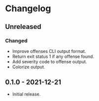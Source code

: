 # Changelog

## Unreleased

### Changed

- Improve offenses CLI output format.
- Return exit status 1 if any offense found.
- Add severity code to offense output.
- Colorize output.

## 0.1.0 - 2021-12-21

- Initial release.
